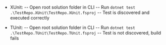 - XUnit:
-- Open root solution folder in CLI
-- Run `dotnet test .\TestRepo.XUnit\TestRepo.XUnit.fsproj`
-- Test is discovered and executed correctly

- TUnit:
-- Open root solution folder in CLI
-- Run `dotnet test .\TestRepo.TUnit\TestRepo.TUnit.fsproj`
-- Test is not discovered, build fails